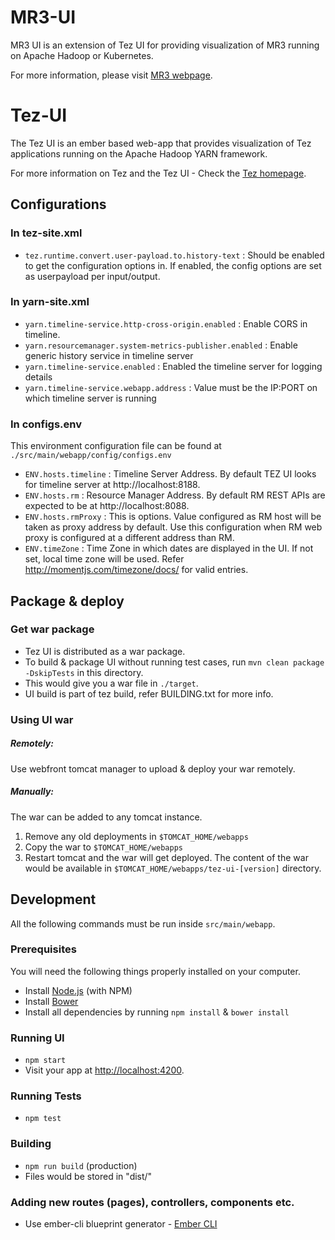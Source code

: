 <!--
   Licensed to the Apache Software Foundation (ASF) under one or more
   contributor license agreements.  See the NOTICE file distributed with
   this work for additional information regarding copyright ownership.
   The ASF licenses this file to You under the Apache License, Version 2.0
   (the "License"); you may not use this file except in compliance with
   the License.  You may obtain a copy of the License at

       http://www.apache.org/licenses/LICENSE-2.0

   Unless required by applicable law or agreed to in writing, software
   distributed under the License is distributed on an "AS IS" BASIS,
   WITHOUT WARRANTIES OR CONDITIONS OF ANY KIND, either express or implied.
   See the License for the specific language governing permissions and
   limitations under the License.
-->

# MR3-UI

MR3 UI is an extension of Tez UI for providing visualization of MR3 running on Apache Hadoop or Kubernetes.

For more information, please visit [MR3 webpage](https://mr3docs.datamonad.com/).

# Tez-UI

The Tez UI is an ember based web-app that provides visualization of Tez applications running on the Apache Hadoop YARN framework.

For more information on Tez and the Tez UI - Check the [Tez homepage](http://tez.apache.org/ "Apache Tez Homepage").

## Configurations

### In tez-site.xml
  * `tez.runtime.convert.user-payload.to.history-text` : Should be enabled to get the configuration options in. If enabled, the config options are set as userpayload per input/output.

### In yarn-site.xml
  * `yarn.timeline-service.http-cross-origin.enabled` : Enable CORS in timeline.
  * `yarn.resourcemanager.system-metrics-publisher.enabled` : Enable generic history service in timeline server
  * `yarn.timeline-service.enabled` : Enabled the timeline server for logging details
  * `yarn.timeline-service.webapp.address` : Value must be the IP:PORT on which timeline server is running

### In configs.env
  This environment configuration file can be found at `./src/main/webapp/config/configs.env`

  * `ENV.hosts.timeline` : Timeline Server Address. By default TEZ UI looks for timeline server at http://localhost:8188.
  * `ENV.hosts.rm` : Resource Manager Address. By default RM REST APIs are expected to be at http://localhost:8088.
  * `ENV.hosts.rmProxy` : This is options. Value configured as RM host will be taken as proxy address by default. Use this configuration when RM web proxy is configured at a different address than RM.
  * `ENV.timeZone` : Time Zone in which dates are displayed in the UI. If not set, local time zone will be used. Refer http://momentjs.com/timezone/docs/ for valid entries.

## Package & deploy

### Get war package
  * Tez UI is distributed as a war package.
  * To build & package UI without running test cases, run `mvn clean package -DskipTests` in this directory.
  * This would give you a war file in `./target`.
  * UI build is part of tez build, refer BUILDING.txt for more info.

### Using UI war
##### Remotely:
  Use webfront tomcat manager to upload & deploy your war remotely.
##### Manually:
  The war can be added to any tomcat instance.
  1. Remove any old deployments in `$TOMCAT_HOME/webapps`
  2. Copy the war to `$TOMCAT_HOME/webapps`
  3. Restart tomcat and the war will get deployed. The content of the war would be available in
     `$TOMCAT_HOME/webapps/tez-ui-[version]` directory.

## Development

All the following commands must be run inside `src/main/webapp`.

### Prerequisites

You will need the following things properly installed on your computer.

* Install [Node.js](http://nodejs.org/) (with NPM)
* Install [Bower](http://bower.io/)
* Install all dependencies by running `npm install` & `bower install`

### Running UI

* `npm start`
* Visit your app at [http://localhost:4200](http://localhost:4200).

### Running Tests

* `npm test`

### Building

* `npm run build` (production)
* Files would be stored in "dist/"

### Adding new routes (pages), controllers, components etc.

* Use ember-cli blueprint generator - [Ember CLI](http://ember-cli.com/extending/#generators-and-blueprints)
